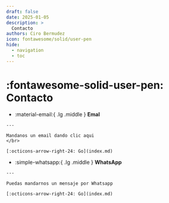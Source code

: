 ```yaml
---
draft: false
date: 2025-01-05
description: >
  Contacto
authors: Ciro Bermudez
icon: fontawesome/solid/user-pen
hide: 
  - navigation
  - toc
---
```


# :fontawesome-solid-user-pen: Contacto

<div class="grid cards" markdown>

-    :material-email:{ .lg .middle } __Emal__

    ---

    Mandanos un email dando clic aqui
    </br>

    [:octicons-arrow-right-24: Go](index.md)

-    :simple-whatsapp:{ .lg .middle } __WhatsApp__

    ---

    Puedas mandarnos un mensaje por Whatsapp

    [:octicons-arrow-right-24: Go](index.md)

</div>